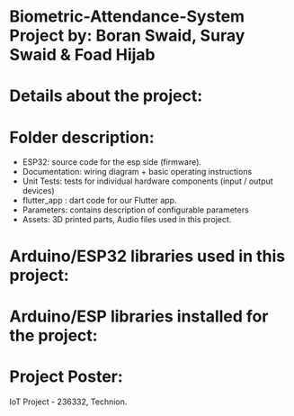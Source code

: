 # Biometric-Attendance-System Project by: Boran Swaid, Suray Swaid & Foad Hijab

# Details about the project:

# Folder description:
* ESP32: source code for the esp side (firmware).
* Documentation: wiring diagram + basic operating instructions
* Unit Tests: tests for individual hardware components (input / output devices)
* flutter_app : dart code for our Flutter app.
* Parameters: contains description of configurable parameters
* Assets: 3D printed parts, Audio files used in this project.

# Arduino/ESP32 libraries used in this project:

# Arduino/ESP libraries installed for the project:

# Project Poster:



IoT Project - 236332, Technion.
